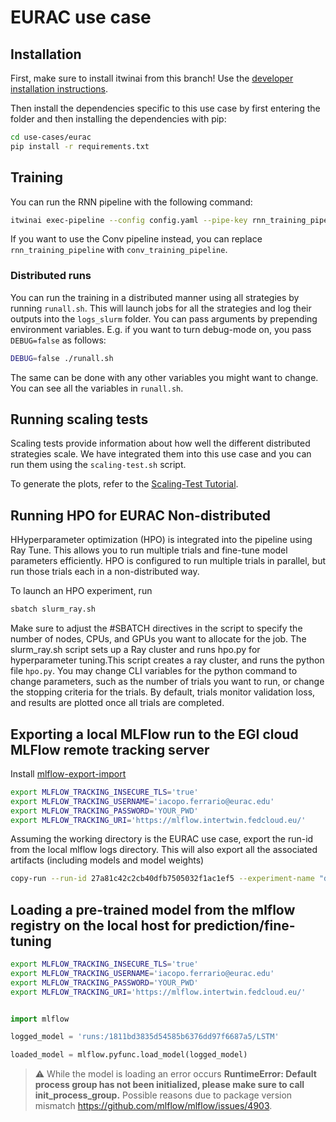 # EURAC use case

## Installation

First, make sure to install itwinai from this branch!
Use the [developer installation instructions](https://github.com/interTwin-eu/itwinai/#installation-for-developers).

Then install the dependencies specific to this use case by first entering the
folder and then installing the dependencies with pip:

```bash
cd use-cases/eurac
pip install -r requirements.txt
```

## Training

You can run the RNN pipeline with the following command:

```bash
itwinai exec-pipeline --config config.yaml --pipe-key rnn_training_pipeline
```

If you want to use the Conv pipeline instead, you can replace `rnn_training_pipeline`
with `conv_training_pipeline`.

### Distributed runs

You can run the training in a distributed manner using all strategies by running
`runall.sh`. This will launch jobs for all the strategies and log their outputs into the
`logs_slurm` folder. You can pass arguments by prepending environment variables. E.g. if
you want to turn debug-mode on, you pass `DEBUG=false` as follows:

```bash
DEBUG=false ./runall.sh
```

The same can be done with any other variables you might want to change. You can see
all the variables in `runall.sh`.

## Running scaling tests

Scaling tests provide information about how well the different
distributed strategies scale. We have integrated them into this use case
and you can run them using the `scaling-test.sh` script.

To generate the plots, refer to the
[Scaling-Test Tutorial](https://github.com/interTwin-eu/itwinai/tree/main/tutorials/distributed-ml/torch-scaling-test#analyze-results).

## Running HPO for EURAC Non-distributed

HHyperparameter optimization (HPO) is integrated into the pipeline using Ray Tune.
This allows you to run multiple trials and fine-tune model parameters efficiently.
HPO is configured to run multiple trials in parallel, but run those trials each in a non-distributed way.

To launch an HPO experiment, run

```bash
sbatch slurm_ray.sh
```

Make sure to adjust the #SBATCH directives in the script to specify the number of nodes, CPUs, and GPUs you want to allocate for the job.
The slurm_ray.sh script sets up a Ray cluster and runs hpo.py for hyperparameter tuning.This script creates a ray cluster,
and runs the python file `hpo.py`. You may change CLI variables for the python command to change parameters, such as the number of trials you want to run, or change the stopping criteria for the trials.
By default, trials monitor validation loss, and results are plotted once all trials are completed.

## Exporting a local MLFlow run to the EGI cloud MLFlow remote tracking server

Install [mlflow-export-import](https://github.com/mlflow/mlflow-export-import)

```bash
export MLFLOW_TRACKING_INSECURE_TLS='true'
export MLFLOW_TRACKING_USERNAME='iacopo.ferrario@eurac.edu'
export MLFLOW_TRACKING_PASSWORD='YOUR_PWD'
export MLFLOW_TRACKING_URI='https://mlflow.intertwin.fedcloud.eu/'
```

Assuming the working directory is the EURAC use case, export the run-id from the
local mlflow logs directory. This will also export all the associated artifacts
(including models and model weights)

```bash
copy-run --run-id 27a81c42c2cb40dfb7505032f1ac1ef5 --experiment-name "drought use case lstm" --src-mlflow-uri mllogs/mlflow --dst-mlflow-uri https://mlflow.intertwin.fedcloud.eu/
```

## Loading a pre-trained model from the mlflow registry on the local host for prediction/fine-tuning

```bash
export MLFLOW_TRACKING_INSECURE_TLS='true'
export MLFLOW_TRACKING_USERNAME='iacopo.ferrario@eurac.edu'
export MLFLOW_TRACKING_PASSWORD='YOUR_PWD'
export MLFLOW_TRACKING_URI='https://mlflow.intertwin.fedcloud.eu/'
```

```python

import mlflow

logged_model = 'runs:/1811bd3835d54585b6376dd97f6687a5/LSTM'

loaded_model = mlflow.pyfunc.load_model(logged_model)

```

> :warning: While the model is loading an error occurs **RuntimeError: Default process group has not been initialized, please make sure to call init_process_group.**
> Possible reasons due to package version mismatch <https://github.com/mlflow/mlflow/issues/4903>.
